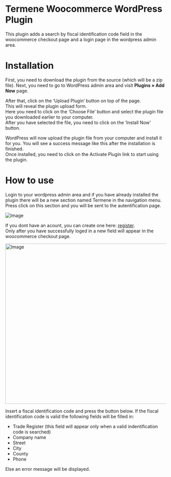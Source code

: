 <h1>Termene Woocommerce WordPress Plugin</h1>
This plugin adds a search by fiscal identification code field in the woocommerce checkout page and a login page in the wordpress admin area.

<h1>Installation</h1>
First, you need to download the plugin from the source (which will be a zip file). Next, you need to go to WordPress admin area and visit <b>Plugins » Add New</b> page.</br>

After that, click on the ‘Upload Plugin’ button on top of the page.<br>
This will reveal the plugin upload form.<br>
Here you need to click on the ‘Choose File’ button and select the plugin file you downloaded earlier to your computer.<br>
After you have selected the file, you need to click on the ‘Install Now’ button.<br>

WordPress will now upload the plugin file from your computer and install it for you. You will see a success message like this after the installation is finished.<br>
Once installed, you need to click on the Activate Plugin link to start using the plugin.<br>

<h1>How to use</h1>
Login to your wordpress admin area and if you have already installed the plugin there will be a new section named Termene in the navigation menu.</br>
Press click on this section and you will be sent to the autentification page.</br>
<p><img alt="Image" title="admin page" src="https://www.awesomescreenshot.com/image/1418987/5814250-5ed842ed73ff3a4c4304002597162bd0.png" /></p>

If you dont have an acount, you can create one here: <a href=https://termene.ro/inregistrare>register</a>.</br>
Only after you have successfully loged in a new field will appear in the woocommerce checkout page.
<p><img height=500px width= 900px alt="Image" title="admin page" src="https://www.awesomescreenshot.com/image/1418987/5814257-2ead80d920655597ba7ecb7eb6b3b9dd.png" /></p>
Insert a fiscal identification code and press the button below. If the fiscal identification code is valid the following fields will be filled in:
<ul>
<li>Trade Register (this field will appear only when a valid indentification code is searched)</li>
<li>Company name</li>
<li>Street</li>
<li>City</li>
<li>County</li>
<li>Phone</li>
</ul>

Else an error message will be displayed.
<br><br><br><br><br>
